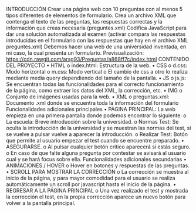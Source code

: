 INTRODUCCIÓN
Crear una página web con 10 preguntas con al menos 5 tipos diferentes de elementos de formulario.
Crea un archivo XML que contenga el texto de las preguntas, las respuestas correctas y la información que creas necesaria (preguntes.xml)
Codifica JavaScript para dar una solución automatizada al examen (activar compara las respuestas introducidas en el formulario con las respuestas que hay en el archivo XML preguntes.xml)
Debemos hacer una web de una universidad inventada, en mi caso, la cual presenta un formulario.
Previsualización: https://cdn.rawgit.com/arsg93/Preguntas/a868ff7c/index.html
CONTENIDO DEL PROYECTO
•	HTML
o	index.html: Estructura de la web.
•	CSS
o	d.css: Modo horizontal
o	m.css: Modo vertical
o	El cambio de css a otro lo realiza mediante media query dependiendo del tamaño de la pantalla.
•	JS
o	js.js: Se encuentran todas las funcionalidades para el correcto funcionamiento de la página, como extraer los datos del XML, la corrección, etc.
•	IMG
o	Conjunto de imágenes usadas para la web.
•	XML
o	preguntas.xml: Documento .xml donde se encuentra toda la información del formulario
Funcionalidades adicionales principales
•	PÁGINA PRINCIPAL: La web empieza en una primera pantalla donde podemos encontrar lo siguiente:
o	La escuela: Breve introducción sobre la universidad.
o	Normas Test: Se oculta la introducción de la universidad y se muestran las normas del test, si se vuelve a pulsar vuelve a aparecer la introducción.
o	Realizar Test: Botón que permite al usuario empezar el test cuando se encuentre preparado.
•	ASEGURARSE.
o	Al pulsar cualquier botón critico aparecerá si estás seguro.
o	En caso de que falte alguna pregunta por contestar se avisará al usuario cual y se hará focus sobre ella.
Funcionalidades adicionales secundarias
•	ANIMACIONES / HOVER
o	Hover en botones y respuestas de las preguntas.
•	SCROLL PARA MOSTRAR LA CORRECCIÓN
o	La corrección se muestra al inicio de la página, y para mayor comodidad para el usuario se realiza automáticamente un scroll por javascript hasta el inicio de la página.
•	REGRESAR A LA PÁGINA PRINCIPAL
o	Una vez realizado el test y mostrada la corrección el test, en la propia corrección aparece un nuevo botón para volver a la pantalla principal.
